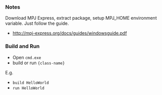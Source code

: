 ### Notes

Download MPJ Express, extract package, setup MPJ_HOME environment variable. Just follow the guide.

* http://mpj-express.org/docs/guides/windowsguide.pdf

### Build and Run

* Open `cmd.exe`
* build or run `{class-name}`

E.g.

* `build HelloWorld`
* `run HelloWorld`